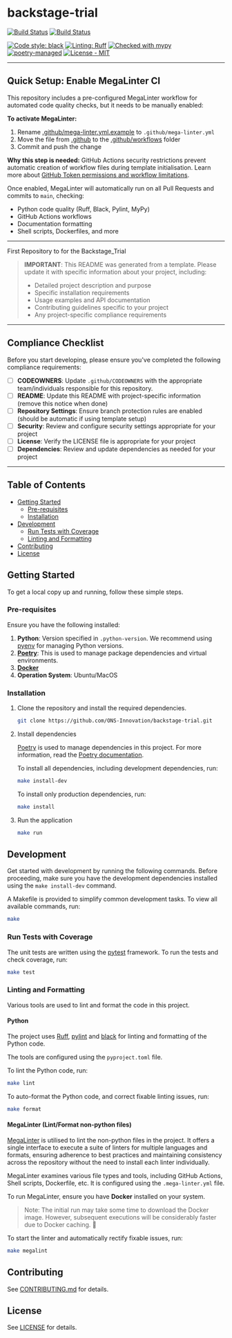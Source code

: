 # backstage-trial

[![Build Status](https://github.com/ONS-Innovation/backstage-trial/actions/workflows/ci.yml/badge.svg)](https://github.com/ONS-Innovation/backstage-trial/actions/workflows/ci.yml) <!-- Uncomment after enabling MegaLinter by renaming [mega-linter.yml.example](.github/mega-linter.yml.example) to mega-linter.yml and moving it to the [.github/workflow](.github/workflow) folder
[![Build Status](https://github.com/ONS-Innovation/backstage-trial/actions/workflows/mega-linter.yml/badge.svg)](https://github.com/ONS-Innovation/backstage-trial/actions/workflows/mega-linter.yml)
-->
[![Build Status](https://github.com/ONS-Innovation/backstage-trial/actions/workflows/codeql.yml/badge.svg)](https://github.com/ONS-Innovation/backstage-trial/actions/workflows/codeql.yml)

[![Code style: black](https://img.shields.io/badge/code%20style-black-000000.svg)](https://github.com/psf/black)
[![Linting: Ruff](https://img.shields.io/endpoint?url=https://raw.githubusercontent.com/charliermarsh/ruff/main/assets/badge/v2.json)](https://github.com/astral-sh/ruff)
[![Checked with mypy](https://www.mypy-lang.org/static/mypy_badge.svg)](https://mypy-lang.org/)
[![poetry-managed](https://img.shields.io/badge/poetry-managed-blue)](https://python-poetry.org/)
[![License - MIT](https://img.shields.io/badge/licence%20-MIT-1ac403.svg)](https://github.com/ONS-Innovation/backstage-trial/blob/main/LICENSE)

---

## Quick Setup: Enable MegaLinter CI

This repository includes a pre-configured MegaLinter workflow for automated code quality checks, but it needs to be manually enabled:

**To activate MegaLinter:**
1. Rename [.github/mega-linter.yml.example](.github/mega-linter.yml.example) to `.github/mega-linter.yml`
2. Move the file from [.github](.github) to the [.github/workflows](.github/workflows) folder
3. Commit and push the change

**Why this step is needed:**
GitHub Actions security restrictions prevent automatic creation of workflow files during template initialisation. Learn more about [GitHub Token permissions and workflow limitations](https://docs.github.com/en/actions/security-guides/automatic-token-authentication#permissions-for-the-github_token).

Once enabled, MegaLinter will automatically run on all Pull Requests and commits to `main`, checking:
- Python code quality (Ruff, Black, Pylint, MyPy)
- GitHub Actions workflows
- Documentation formatting
- Shell scripts, Dockerfiles, and more

---

First Repository to for the Backstage_Trial

> **IMPORTANT**: This README was generated from a template. Please update it with specific information about your project, including:
> - Detailed project description and purpose
> - Specific installation requirements
> - Usage examples and API documentation
> - Contributing guidelines specific to your project
> - Any project-specific compliance requirements

---

## Compliance Checklist

Before you start developing, please ensure you've completed the following compliance requirements:

- [ ] **CODEOWNERS**: Update `.github/CODEOWNERS` with the appropriate team/individuals responsible for this repository.
- [ ] **README**: Update this README with project-specific information (remove this notice when done)
- [ ] **Repository Settings**: Ensure branch protection rules are enabled (should be automatic if using template setup)
- [ ] **Security**: Review and configure security settings appropriate for your project
- [ ] **License**: Verify the LICENSE file is appropriate for your project
- [ ] **Dependencies**: Review and update dependencies as needed for your project

---

## Table of Contents

[//]: # (:TODO: Enable link checking once https://github.com/tcort/markdown-link-check/issues/250 is resolved.)
<!-- markdown-link-check-disable -->
- [Getting Started](#getting-started)
    - [Pre-requisites](#pre-requisites)
    - [Installation](#installation)
- [Development](#development)
    - [Run Tests with Coverage](#run-tests-with-coverage)
    - [Linting and Formatting](#linting-and-formatting)
- [Contributing](#contributing)
- [License](#license)
<!-- markdown-link-check-enable -->

## Getting Started

To get a local copy up and running, follow these simple steps.

### Pre-requisites

Ensure you have the following installed:

1. **Python**: Version specified in `.python-version`. We recommend using [pyenv](https://github.com/pyenv/pyenv) for
   managing Python versions.
2. **[Poetry](https://python-poetry.org/)**: This is used to manage package dependencies and virtual
   environments.
3. **[Docker](https://docs.docker.com/engine/install/)**
4. **Operation System**: Ubuntu/MacOS

### Installation

1. Clone the repository and install the required dependencies.

   ```bash
   git clone https://github.com/ONS-Innovation/backstage-trial.git
   ```

2. Install dependencies

   [Poetry](https://python-poetry.org/) is used to manage dependencies in this project. For more information, read
   the [Poetry documentation](https://python-poetry.org/).

   To install all dependencies, including development dependencies, run:

   ```bash
   make install-dev
   ```

   To install only production dependencies, run:

   ```bash
   make install
   ```

3. Run the application

   ```bash
   make run
   ```

## Development

Get started with development by running the following commands.
Before proceeding, make sure you have the development dependencies installed using the `make install-dev` command.

A Makefile is provided to simplify common development tasks. To view all available commands, run:

```bash
make
```

### Run Tests with Coverage

The unit tests are written using the [pytest](https://docs.pytest.org/en/stable/) framework. To run the tests and check
coverage, run:

```bash
make test
```

### Linting and Formatting

Various tools are used to lint and format the code in this project.

#### Python

The project uses [Ruff](https://github.com/astral-sh/ruff), [pylint](https://pylint.pycqa.org/en/latest/index.html)
and [black](https://black.readthedocs.io/en/stable/) for linting and formatting of the Python code.

The tools are configured using the `pyproject.toml` file.

To lint the Python code, run:

```bash
make lint
```

To auto-format the Python code, and correct fixable linting issues, run:

```bash
make format
```

#### MegaLinter (Lint/Format non-python files)

[MegaLinter](https://github.com/oxsecurity/megalinter) is utilised to lint the non-python files in the project.
It offers a single interface to execute a suite of linters for multiple languages and formats, ensuring adherence to
best practices and maintaining consistency across the repository without the need to install each linter individually.

MegaLinter examines various file types and tools, including GitHub Actions, Shell scripts, Dockerfile, etc. It is
configured using the `.mega-linter.yml` file.

To run MegaLinter, ensure you have **Docker** installed on your system.

> Note: The initial run may take some time to download the Docker image. However, subsequent executions will be
> considerably faster due to Docker caching. :rocket:

To start the linter and automatically rectify fixable issues, run:

```bash
make megalint
```

## Contributing

See [CONTRIBUTING.md](CONTRIBUTING.md) for details.

## License

See [LICENSE](LICENSE) for details.
